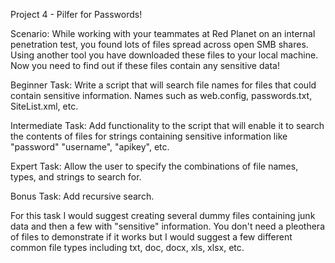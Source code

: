 Project 4 - Pilfer for Passwords!

Scenario: While working with your teammates at Red Planet on an internal penetration test, you found lots of files spread across open SMB shares. Using another tool you have downloaded these files to your local machine. Now you need to find out if these files contain any sensitive data!

Beginner Task: Write a script that will search file names for files that could contain sensitive information. Names such as web.config, passwords.txt, SiteList.xml, etc.

Intermediate Task: Add functionality to the script that will enable it to search the contents of files for strings containing sensitive information like "password" "username", "apikey", etc.

Expert Task: Allow the user to specify the combinations of file names, types, and strings to search for. 

Bonus Task: Add recursive search.

For this task I would suggest creating several dummy files containing junk data and then a few with "sensitive" information. You don't need a pleothera of files to demonstrate if it works but I would suggest a few different common file types including txt, doc, docx, xls, xlsx, etc.
